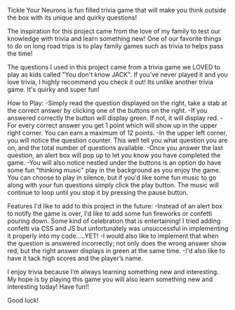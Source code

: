Tickle Your Neurons is fun filled trivia game that will make you think outside the box with its unique and quirky questions!

The inspiration for this project came from the love of my family to test our knowledge with trivia and learn something new! One of our favorite things to do on long road trips is to play family games such as trivia to helps pass the time! 

The questions I used in this project came from a trivia game we LOVED to play as kids called "You don't know JACK". If you've never played it and you love trivia, I highly recommend you check it out! Its unlike another trivia game. It's quirky and super fun!

How to Play:
    -Simply read the question displayed on the right, take a stab at the correct answer by clicking one of the buttons on the right.
    -If you answered correctly the button will display green. If not, it will display red. 
    -For every correct answer you get 1 point which will show up in the upper right corner. You can earn a maximum of 12 points.
    -In the upper left corner, you will notice the question counter. This well tell you what question you are on, and the total number of questions available.
    -Once you answer the last question, an alert box will pop up to let you know you have completed the game.
    -You will also notice nestled under the buttons is an option do have some fun "thinking music" play in the background as you enjoy the game. You can choose to play in silence, but if you'd like some fun music to go along with your fun questions simply click the play button. The music will continue to loop until you stop it by pressing the pause button.

Features I'd like to add to this project in the future:
    -Instead of an alert box to notify the game is over, I'd like to add some fun fireworks or confetti pouring down. Some kind of celebration that is entertaining! I tried adding confetti via CSS and JS but unfortunately was unsuccessful in implementing it properly into my code.....YET!
    -I would also like to implement that when the question is answered incorrectly; not only does the wrong answer show red, but the right answer displays in green at the same time.
    -I'd also like to have it tack high scores and the player’s name.

I enjoy trivia because I’m always learning something new and interesting. My hope is by playing this game you will also learn something new and interesting today! Have fun!!

Good luck!